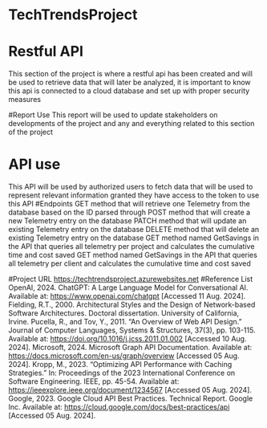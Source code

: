 # TechTrendsProject
# Restful API
  This section of the project is where a restful api has been created and will be used to retrieve data that will later be   analyzed, it is important to know this api is connected to a cloud database and set up with proper security measures

#Report Use
This report will be used to update stakeholders on developments of the project and any and everything related to this section of the project

# API use
This API will be used by authorized users to fetch data that will be used to represent relevant information granted they have access to the token to use this API 
#Endpoints
	GET method that will retrieve one Telemetry from the database based on the ID parsed through
	POST method that will create a new Telemetry entry on the database
	PATCH method that will update an existing Telemetry entry on the database
	DELETE method that will delete an existing Telemetry entry on the database
	GET method named GetSavings in the API that queries all telemetry per project and calculates the cumulative time 
  and cost saved
  GET method named GetSavings in the API that queries all telemetry per client and calculates the cumulative time and cost 
  saved

#Project URL
	https://techtrendsproject.azurewebsites.net
#Reference List
OpenAI, 2024. ChatGPT: A Large Language Model for Conversational AI. Available at: https://www.openai.com/chatgpt [Accessed 11 Aug. 2024].
Fielding, R.T., 2000. Architectural Styles and the Design of Network-based Software Architectures. Doctoral dissertation. University of California, Irvine.
Pucella, R., and Tov, Y., 2011. “An Overview of Web API Design.” Journal of Computer Languages, Systems & Structures, 37(3), pp. 103-115. Available at: https://doi.org/10.1016/j.jcss.2011.01.002 [Accessed 10 Aug. 2024].
Microsoft, 2024. Microsoft Graph API Documentation. Available at: https://docs.microsoft.com/en-us/graph/overview [Accessed 05 Aug. 2024].
Kropp, M., 2023. “Optimizing API Performance with Caching Strategies.” In: Proceedings of the 2023 International Conference on Software Engineering. IEEE, pp. 45-54. Available at: https://ieeexplore.ieee.org/document/1234567 [Accessed 05 Aug. 2024].
Google, 2023. Google Cloud API Best Practices. Technical Report. Google Inc. Available at: https://cloud.google.com/docs/best-practices/api [Accessed 05 Aug. 2024].

